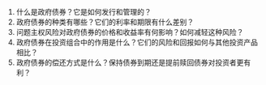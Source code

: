 

1. 什么是政府债券？它是如何发行和管理的？
2. 政府债券的种类有哪些？它们的利率和期限有什么差别？
3. 问题主权风险对政府债券的价格和收益率有何影响？如何减轻这种风险？
4. 政府债券在投资组合中的作用是什么？它们的风险和回报如何与其他投资产品相比？
5. 政府债券的偿还方式是什么？保持债券到期还是提前赎回债券对投资者更有利？